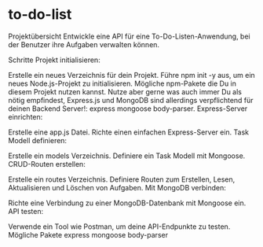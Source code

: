 # to-do-list
Projektübersicht
Entwickle eine API für eine To-Do-Listen-Anwendung, bei der Benutzer ihre Aufgaben verwalten können.

Schritte
Projekt initialisieren:

Erstelle ein neues Verzeichnis für dein Projekt.
Führe npm init -y aus, um ein neues Node.js-Projekt zu initialisieren.
Mögliche npm-Pakete die Du in diesem Projekt nutzen kannst. Nutze aber gerne was auch immer Du als nötig empfindest, Express.js und MongoDB sind allerdings verpflichtend für deinen Backend Server!:
express
mongoose
body-parser.
Express-Server einrichten:

Erstelle eine app.js Datei.
Richte einen einfachen Express-Server ein.
Task Modell definieren:

Erstelle ein models Verzeichnis.
Definiere ein Task Modell mit Mongoose.
CRUD-Routen erstellen:

Erstelle ein routes Verzeichnis.
Definiere Routen zum Erstellen, Lesen, Aktualisieren und Löschen von Aufgaben.
Mit MongoDB verbinden:

Richte eine Verbindung zu einer MongoDB-Datenbank mit Mongoose ein.
API testen:

Verwende ein Tool wie Postman, um deine API-Endpunkte zu testen.
Mögliche Pakete
express
mongoose
body-parser